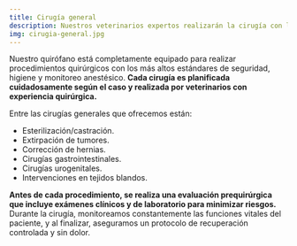 ```yaml
---
title: Cirugía general
description: Nuestros veterinarios expertos realizarán la cirugía con la mayor precisión y cuidado.
img: cirugia-general.jpg
---
```

Nuestro quirófano está completamente equipado para realizar procedimientos quirúrgicos con los más altos estándares de seguridad, higiene y monitoreo anestésico. **Cada cirugía es planificada cuidadosamente según el caso y realizada por veterinarios con experiencia quirúrgica.**

Entre las cirugías generales que ofrecemos están:

- Esterilización/castración.
- Extirpación de tumores.
- Corrección de hernias.
- Cirugías gastrointestinales.
- Cirugías urogenitales.
- Intervenciones en tejidos blandos.

**Antes de cada procedimiento, se realiza una evaluación prequirúrgica que incluye exámenes clínicos y de laboratorio para minimizar riesgos.** Durante la cirugía, monitoreamos constantemente las funciones vitales del paciente, y al finalizar, aseguramos un protocolo de recuperación controlada y sin dolor.